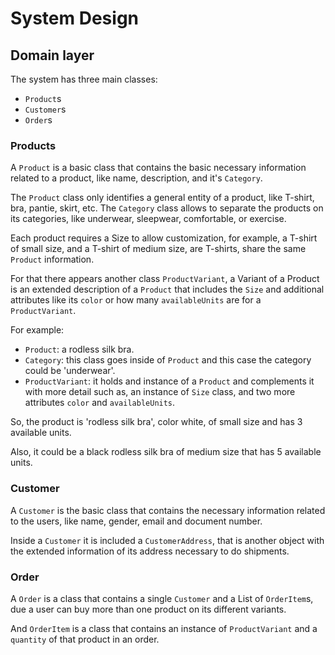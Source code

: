 # System Design

## Domain layer
The system has three main classes:
- ``Product``s
- ``Customer``s
- ``Order``s

### Products
A ``Product`` is a basic class that contains the basic necessary information related to a product, like name, description, and it's ``Category``.

The ``Product`` class only identifies a general entity of a product, like T-shirt, bra, pantie, skirt, etc.
The ``Category`` class allows to separate the products on its categories, like underwear, sleepwear, comfortable, or exercise.

Each product requires a Size to allow customization, for example, a T-shirt of small size, and a T-shirt of medium size, are T-shirts, share the same ``Product`` information.

For that there appears another class ``ProductVariant``, a Variant of a Product is an extended description of a ``Product`` that includes the ``Size`` and additional attributes like its ``color`` or how many ``availableUnits`` are for a ``ProductVariant``.

For example:
- ``Product``: a rodless silk bra.
- `Category`: this class goes inside of `Product` and this case the category could be 'underwear'.
- ``ProductVariant``: it holds and instance of a ``Product`` and complements it with more detail such as, an instance of ``Size`` class, and two more attributes ``color`` and ``availableUnits``.

So, the product is 'rodless silk bra', color white, of small size and has 3 available units.

Also, it could be a black rodless silk bra of medium size that has 5 available units.

### Customer
A ``Customer`` is the basic class that contains the necessary information related to the users, like name, gender, email and document number.

Inside a ``Customer`` it is included a ``CustomerAddress``, that is another object with the extended information of its address necessary to do shipments.

### Order
A ``Order`` is a class that contains a single ``Customer`` and a List of ``OrderItem``s, due a user can buy more than one product on its different variants.

And ``OrderItem`` is a class that contains an instance of ``ProductVariant`` and a ``quantity`` of that product in an order.
